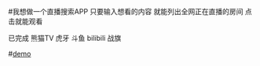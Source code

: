 #我想做一个直播搜索APP 只要输入想看的内容 就能列出全网正在直播的房间 点击就能观看

已完成 熊猫TV 虎牙 斗鱼 bilibili 战旗



#[demo](http://yangjj.me:5669)